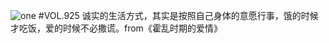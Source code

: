 ![one](http://image.wufazhuce.com/FhB6pt0-yMn4csd5DskkX8JmYIFS)
#VOL.925
诚实的生活方式，其实是按照自己身体的意愿行事，饿的时候才吃饭，爱的时候不必撒谎。from《霍乱时期的爱情》